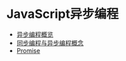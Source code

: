 # JavaScript异步编程

- [异步编程概览](./async-programe/base.md)
- [同步编程与异步编程概念](./async-programe/sync-mode/sync-mode.md)
- [Promise](./async-programe/promise/base.md)
